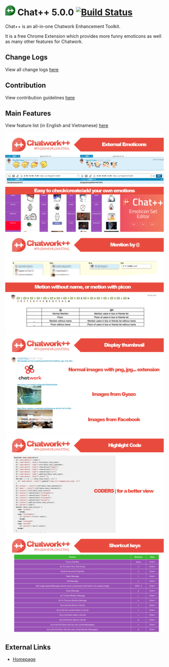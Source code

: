 ![chatpp](./build/img/icon32.png) Chat++ 5.0.0 [![Build Status](https://travis-ci.org/wataridori/chatpp.svg?branch=master)](https://travis-ci.org/wataridori/chatpp)
=================

Chat++ is an all-in-one Chatwork Enhancement Toolkit.

It is a free Chrome Extension which provides more funny emoticons as well as many other features for Chatwork.

Change Logs
--------------
View all change logs [here](./changelogs.md)

Contribution
--------------
View contribution guidelines [here](./CONTRIBUTING.md)

Main Features
--------------
View feature list (in English and Vietnamese) [here](./features.md)

![thumb1](./images/1.png)
![thumb2](./images/2.png)
![thumb3](./images/3.png)
![thumb4](./images/4.png)
![thumb5](./images/5.png)

External Links
--------------

* [Homepage](http://chatpp.thangtd.com)

